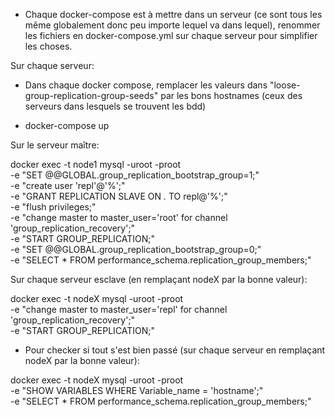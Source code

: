 - Chaque docker-compose est à mettre dans un serveur (ce sont tous les même globalement donc peu importe lequel va dans lequel), renommer les fichiers en docker-compose.yml sur chaque serveur pour simplifier les choses.


Sur chaque serveur:

- Dans chaque docker compose, remplacer les valeurs dans "loose-group-replication-group-seeds" par les bons hostnames (ceux des serveurs dans lesquels se trouvent les bdd)

- docker-compose up


Sur le serveur maître:

docker exec -t node1 mysql -uroot -proot \
  -e "SET @@GLOBAL.group_replication_bootstrap_group=1;" \
  -e "create user 'repl'@'%';" \
  -e "GRANT REPLICATION SLAVE ON *.* TO repl@'%';" \
  -e "flush privileges;" \
  -e "change master to master_user='root' for channel 'group_replication_recovery';" \
  -e "START GROUP_REPLICATION;" \
  -e "SET @@GLOBAL.group_replication_bootstrap_group=0;" \
  -e "SELECT * FROM performance_schema.replication_group_members;"


Sur chaque serveur esclave (en remplaçant nodeX par la bonne valeur):


docker exec -t nodeX mysql -uroot -proot \
  -e "change master to master_user='repl' for channel 'group_replication_recovery';" \
  -e "START GROUP_REPLICATION;"


- Pour checker si tout s'est bien passé (sur chaque serveur en remplaçant nodeX par la bonne valeur):

docker exec -t nodeX mysql -uroot -proot \
  -e "SHOW VARIABLES WHERE Variable_name = 'hostname';" \
  -e "SELECT * FROM performance_schema.replication_group_members;"
